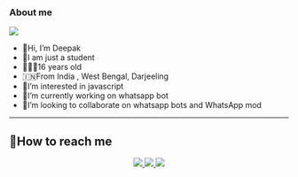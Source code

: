 ### About me 

<a href='https://www.linkpicture.com/view.php?img=LPic63e3b899cd5f81214698527'><img src='https://www.linkpicture.com/q/IMG_20230208_202809.jpg' type='image'></a>

- 👋Hi, I’m Deepak
- 🙋I am just a student
- 👨🏻‍🦱16 years old
- 🇮🇳From India , West Bengal, Darjeeling 
- 🤩I’m interested in javascript
- 🔭I’m currently working on whatsapp bot
- 👯I’m looking to collaborate on whatsapp bots and WhatsApp mod 

-------

## 🙋How to reach me
<p align="center">
<a href="https://wa.me/918348225320"><img src="https://img.shields.io/badge/Contact Deepak-25D366?style=for-the-badge&logo=whatsapp&logoColor=white" />
<a href="https://chat.whatsapp.com/KguOo9XsRTW2iESYuHzVX1"><img src="https://img.shields.io/badge/Join Official GC-25D366?style=for-the-badge&logo=whatsapp&logoColor=white" />
<a href="https://youtube.com/@dreamguydeepak"><img src="https://img.shields.io/badge/Subscribe Deepak-ff0000?style=for-the-badge&logo=youtube&logoColor=ff000000&link=https://youtube.com/@dreamguydeepak" /><br>
</p>
